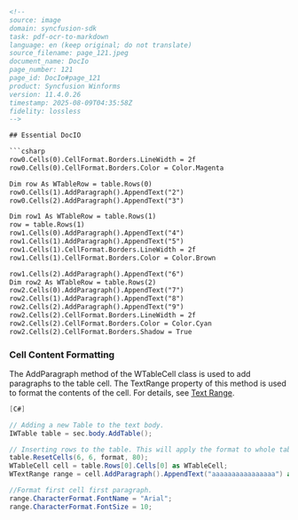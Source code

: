 ```html
<!-- 
source: image
domain: syncfusion-sdk
task: pdf-ocr-to-markdown
language: en (keep original; do not translate)
source_filename: page_121.jpeg
document_name: DocIo
page_number: 121
page_id: DocIo#page_121
product: Syncfusion Winforms
version: 11.4.0.26
timestamp: 2025-08-09T04:35:58Z
fidelity: lossless
-->

## Essential DocIO

```csharp
row0.Cells(0).CellFormat.Borders.LineWidth = 2f
row0.Cells(0).CellFormat.Borders.Color = Color.Magenta

Dim row As WTableRow = table.Rows(0)
row0.Cells(1).AddParagraph().AppendText("2")
row0.Cells(2).AddParagraph().AppendText("3")

Dim row1 As WTableRow = table.Rows(1)
row = table.Rows(1)
row1.Cells(0).AddParagraph().AppendText("4")
row1.Cells(1).AddParagraph().AppendText("5")
row1.Cells(1).CellFormat.Borders.LineWidth = 2f
row1.Cells(1).CellFormat.Borders.Color = Color.Brown

row1.Cells(2).AddParagraph().AppendText("6")
Dim row2 As WTableRow = table.Rows(2)
row2.Cells(0).AddParagraph().AppendText("7")
row2.Cells(1).AddParagraph().AppendText("8")
row2.Cells(2).AddParagraph().AppendText("9")
row2.Cells(2).CellFormat.Borders.LineWidth = 2f
row2.Cells(2).CellFormat.Borders.Color = Color.Cyan
row2.Cells(2).CellFormat.Borders.Shadow = True
```

### Cell Content Formatting

The AddParagraph method of the WTableCell class is used to add paragraphs to the table cell. The TextRange property of this method is used to format the contents of the cell. For details, see [Text Range](#).

```csharp
[C#]

// Adding a new Table to the text body.
IWTable table = sec.body.AddTable();

// Inserting rows to the table. This will apply the format to whole table.
table.ResetCells(6, 6, format, 80);
WTableCell cell = table.Rows[0].Cells[0] as WTableCell;
WTextRange range = cell.AddParagraph().AppendText("aaaaaaaaaaaaaaaa") as WTextRange;

//Format first cell first paragraph.
range.CharacterFormat.FontName = "Arial";
range.CharacterFormat.FontSize = 10;
```

<!-- tags: [product, DocIO, WTable, WTableRow, WTableCell, AddParagraph, TextRange, WTextRange] keywords: [Table, Cell Formatting, Paragraph, CharacterFormat, FontName, FontSize, Borders, Shadow] -->
```